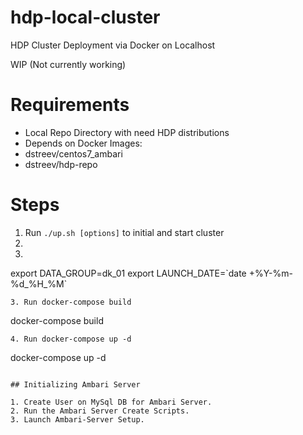# hdp-local-cluster
HDP Cluster Deployment via Docker on Localhost

WIP (Not currently working)

# Requirements

- Local Repo Directory with need HDP distributions
- Depends on Docker Images:
-   dstreev/centos7_ambari
-   dstreev/hdp-repo


# Steps

1. Run `./up.sh [options]` to initial and start cluster
2. 
3. 
export DATA_GROUP=dk_01
export LAUNCH_DATE=\`date +%Y-%m-%d_%H_%M\`

```
3. Run docker-compose build
```
docker-compose build
```
4. Run docker-compose up -d
```
docker-compose up -d
```

## Initializing Ambari Server

1. Create User on MySql DB for Ambari Server.
2. Run the Ambari Server Create Scripts.
3. Launch Ambari-Server Setup.